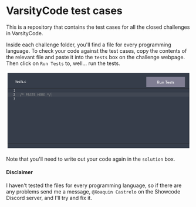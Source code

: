 # VarsityCode test cases

This is a repository that contains the test cases for all the closed challenges in VarsityCode.

Inside each challenge folder, you'll find a file for every programming language. To check your code against the test cases, copy the contents of the relevant file and paste it into the `tests` box on the challenge webpage. Then click on `Run Tests` to, well... run the tests.

![tests-box](tests-box.png)

Note that you'll need to write out your code again in the `solution` box.



#### Disclaimer

I haven't tested the files for every programming language, so if there are any problems send me a message, `@Xoaquin Castrelo` on the Showcode Discord server, and I'll try and fix it.

